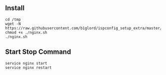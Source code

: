 ## Install
```
cd /tmp
wget -N https://raw.githubusercontent.com/b1glord/ispconfig_setup_extra/master/centos7/nginx/nginx.sh
chmod +x ./nginx.sh
./nginx.sh
```
## Start Stop Command
```
service nginx start
service nginx restart
```
